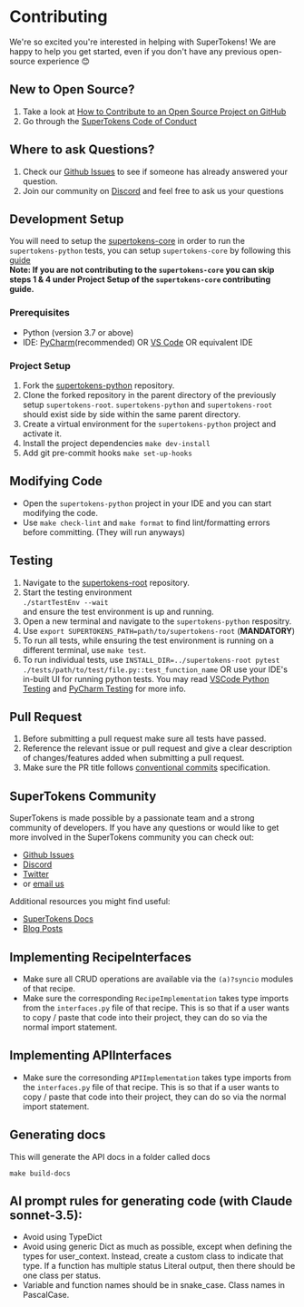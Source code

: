 # Contributing

We're so excited you're interested in helping with SuperTokens! We are happy to help you get started, even if you don't have any previous open-source experience :blush:

## New to Open Source?

1. Take a look at [How to Contribute to an Open Source Project on GitHub](https://egghead.io/courses/how-to-contribute-to-an-open-source-project-on-github)
2. Go through the [SuperTokens Code of Conduct](https://github.com/supertokens/supertokens-python/blob/master/CODE_OF_CONDUCT.md)

## Where to ask Questions?

1. Check our [Github Issues](https://github.com/supertokens/supertokens-python/issues) to see if someone has already answered your question.
2. Join our community on [Discord](https://supertokens.io/discord) and feel free to ask us your questions

## Development Setup

You will need to setup the [supertokens-core](https://github.com/supertokens/supertokens-core) in order to run the `supertokens-python` tests, you can setup `supertokens-core` by following this [guide](https://github.com/supertokens/supertokens-core/blob/master/CONTRIBUTING.md#development-setup)  
**Note: If you are not contributing to the `supertokens-core` you can skip steps 1 & 4 under Project Setup of the `supertokens-core` contributing guide.**

### Prerequisites

-   Python (version 3.7 or above)
-   IDE: [PyCharm](https://www.jetbrains.com/pycharm/download)(recommended) OR [VS Code](https://code.visualstudio.com/) OR equivalent IDE

### Project Setup

1. Fork the [supertokens-python](https://github.com/supertokens/supertokens-python) repository.
2. Clone the forked repository in the parent directory of the previously setup `supertokens-root`.
   `supertokens-python` and `supertokens-root` should exist side by side within the same parent directory.
3. Create a virtual environment for the `supertokens-python` project and activate it.
4. Install the project dependencies
   `make dev-install`
5. Add git pre-commit hooks
   `make set-up-hooks`

## Modifying Code

- Open the `supertokens-python` project in your IDE and you can start modifying the code.
- Use `make check-lint` and `make format` to find lint/formatting errors before committing. (They will run anyways)

## Testing

1. Navigate to the [supertokens-root](https://github.com/supertokens/supertokens-root) repository.
2. Start the testing environment  
   `./startTestEnv --wait`   
   and ensure the test environment is up and running.
3. Open a new terminal and navigate to the `supertokens-python` respositry.
4. Use `export SUPERTOKENS_PATH=path/to/supertokens-root` (**MANDATORY**)
4. To run all tests, while ensuring the test environment is running on a different terminal, use `make test`.
5. To run individual tests, use `INSTALL_DIR=../supertokens-root pytest ./tests/path/to/test/file.py::test_function_name` OR use your IDE's in-built UI for running python tests. You may read [VSCode Python Testing](https://code.visualstudio.com/docs/python/testing) and [PyCharm Testing](https://www.jetbrains.com/help/pycharm/testing-your-first-python-application.html#debug-test) for more info.

## Pull Request

1. Before submitting a pull request make sure all tests have passed.
2. Reference the relevant issue or pull request and give a clear description of changes/features added when submitting a pull request.
3. Make sure the PR title follows [conventional commits](https://www.conventionalcommits.org/en/v1.0.0/) specification.

## SuperTokens Community

SuperTokens is made possible by a passionate team and a strong community of developers. If you have any questions or would like to get more involved in the SuperTokens community you can check out:

-   [Github Issues](https://github.com/supertokens/supertokens-python/issues)
-   [Discord](https://supertokens.io/discord)
-   [Twitter](https://twitter.com/supertokensio)
-   or [email us](mailto:team@supertokens.io)

Additional resources you might find useful:

-   [SuperTokens Docs](https://supertokens.io/docs/community/getting-started/installation)
-   [Blog Posts](https://supertokens.io/blog/)

## Implementing RecipeInterfaces

- Make sure all CRUD operations are available via the `(a)?syncio` modules of that recipe.
- Make sure the corresponding `RecipeImplementation` takes type imports from the `interfaces.py` file of that recipe. This is so that if a user wants to copy / paste that code into their project, they can do so via the normal import statement.

## Implementing APIInterfaces
- Make sure the corresonding `APIImplementation` takes type imports from the `interfaces.py` file of that recipe. This is so that if a user wants to copy / paste that code into their project, they can do so via the normal import statement.

## Generating docs
This will generate the API docs in a folder called docs
```
make build-docs
```

## AI prompt rules for generating code (with Claude sonnet-3.5):
- Avoid using TypeDict
- Avoid using generic Dict as much as possible, except when defining the types for user_context. Instead, create a custom class to indicate that type. If a function has multiple status Literal output, then there should be one class per status.
- Variable and function names should be in snake_case. Class names in PascalCase.